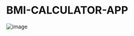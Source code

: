 # BMI-CALCULATOR-APP
![image](https://user-images.githubusercontent.com/79321068/172109735-90c1fbfe-0525-460a-b5e2-5602aeeaf265.png)
